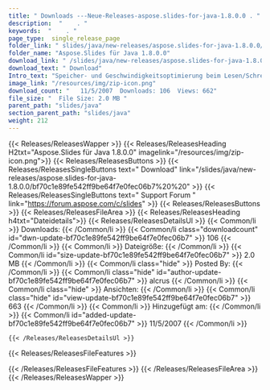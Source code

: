 ```yaml
---
title: " Downloads ---Neue-Releases-aspose.slides-for-java-1.8.0.0 . "
description:  "    . " 
keywords:  "    . " 
page_type:  single_release_page
folder_link: " slides/java/new-releases/aspose.slides-for-java-1.8.0.0/"
folder_name: "Aspose.Slides für Java 1.8.0.0"
download_link: " /slides/java/new-releases/aspose.slides-for-java-1.8.0.0/bf70c1e89fe542ff9be64f7e0fec06b7"
download_text: " Download"
Intro_text: "Speicher- und Geschwindigkeitsoptimierung beim Lesen/Schreiben von PPT-Dateien.Neue Optimierung..."
image_link: "/resources/img/zip-icon.png"
download_count: "   11/5/2007  Downloads: 106  Views: 662"
file_size: "  File Size: 2.0 MB "
parent_path: "slides/java"
section_parent_path: "slides/java"
weight: 212
---
```


{{< Releases/ReleasesWapper >}}
  {{< Releases/ReleasesHeading H2txt="Aspose.Slides für Java 1.8.0.0" imagelink="/resources/img/zip-icon.png">}}
  {{< Releases/ReleasesButtons >}}
    {{< Releases/ReleasesSingleButtons text=" Download" link="/slides/java/new-releases/aspose.slides-for-java-1.8.0.0/bf70c1e89fe542ff9be64f7e0fec06b7%20%20" >}}
    {{< Releases/ReleasesSingleButtons text=" Support Forum " link="https://forum.aspose.com/c/slides" >}}
  {{< Releases/ReleasesButtons >}}
  {{< Releases/ReleasesFileArea >}}
    {{< Releases/ReleasesHeading h4txt="Dateidetails">}}
    {{< Releases/ReleasesDetailsUl >}}
            {{< Common/li >}} Downloads: {{< /Common/li >}}
      {{< Common/li class="downloadcount" id="dwn-update-bf70c1e89fe542ff9be64f7e0fec06b7" >}} 106 {{< /Common/li >}}
      {{< Common/li >}} Dateigröße: {{< /Common/li >}}
      {{< Common/li id="size-update-bf70c1e89fe542ff9be64f7e0fec06b7" >}} 2.0 MB {{< /Common/li >}} 
      {{< Common/li  class="hide" >}} Posted By: {{< /Common/li >}} 
      {{< Common/li class="hide" id="author-update-bf70c1e89fe542ff9be64f7e0fec06b7" >}} alcrus {{< /Common/li >}}
      {{< Common/li class="hide" >}} Ansichten: {{< /Common/li >}}
      {{< Common/li class="hide" id="view-update-bf70c1e89fe542ff9be64f7e0fec06b7" >}} 663 {{< /Common/li >}}
      {{< Common/li >}} Hinzugefügt am: {{< /Common/li >}}
      {{< Common/li id="added-update-bf70c1e89fe542ff9be64f7e0fec06b7" >}} 11/5/2007 {{< /Common/li >}} 

    {{< /Releases/ReleasesDetailsUl >}}

  {{< Releases/ReleasesFileFeatures >}}
      
  {{< /Releases/ReleasesFileFeatures >}}
 {{< /Releases/ReleasesFileArea >}}
{{< /Releases/ReleasesWapper >}}



